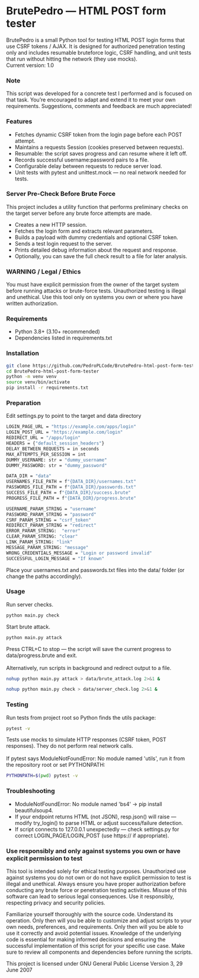 # BrutePedro — HTML POST form tester
BrutePedro is a small Python tool for testing HTML POST login forms that use CSRF tokens / AJAX.
It is designed for authorized penetration testing only and includes resumable bruteforce logic, CSRF handling, and unit tests that run without hitting the network (they use mocks).
<br>Current version: 1.0

### Note
This script was developed for a concrete test I performed and is focused on that task. You’re encouraged to adapt and extend it to meet your own requirements. Suggestions, comments and feedback are much appreciated!

### Features
- Fetches dynamic CSRF token from the login page before each POST attempt.
- Maintains a requests Session (cookies preserved between requests).
- Resumable: the script saves progress and can resume where it left off.
- Records successful username:password pairs to a file.
- Configurable delay between requests to reduce server load.
- Unit tests with pytest and unittest.mock — no real network needed for tests.

### Server Pre-Check Before Brute Force
This project includes a utility function that performs preliminary checks on the target server before any brute force attempts are made.  
- Creates a new HTTP session.
- Fetches the login form and extracts relevant parameters.
- Builds a payload with dummy credentials and optional CSRF token.
- Sends a test login request to the server.
- Prints detailed debug information about the request and response.
- Optionally, you can save the full check result to a file for later analysis.

### WARNING / Legal / Ethics
You must have explicit permission from the owner of the target system before running attacks or brute-force tests. Unauthorized testing is illegal and unethical. Use this tool only on systems you own or where you have written authorization.

### Requirements
- Python 3.8+ (3.10+ recommended)
- Dependencies listed in requirements.txt

### Installation
```bash
git clone https://github.com/PedroPLCode/BrutePedro-html-post-form-tester.git
cd BrutePedro-html-post-form-tester
python -m venv venv
source venv/bin/activate
pip install -r requirements.txt
```

### Preparation
Edit settings.py to point to the target and data directory
```bash
LOGIN_PAGE_URL = "https://example.com/apps/login"
LOGIN_POST_URL = "https://example.com/login"
REDIRECT_URL = "/apps/login"
HEADERS = {"default_session_headers"}
DELAY_BETWEEN_REQUESTS = in seconds
MAX_ATTEMPTS_PER_SESSION = int
DUMMY_USERNAME: str = "dummy_username"
DUMMY_PASSWORD: str = "dummy_password"

DATA_DIR = "data"
USERNAMES_FILE_PATH = f"{DATA_DIR}/usernames.txt"
PASSWORDS_FILE_PATH = f"{DATA_DIR}/passwords.txt"
SUCCESS_FILE_PATH = f"{DATA_DIR}/success.brute"
PROGRESS_FILE_PATH = f"{DATA_DIR}/progress.brute"

USERNAME_PARAM_STRING = "username"
PASSWORD_PARAM_STRING = "password"
CSRF_PARAM_STRING = "csrf_token"
REDIRECT_PARAM_STRING = "redirect"
ERROR_PARAM_STRING:  "error"
CLEAR_PARAM_STRING: "clear"
LINK_PARAM_STRING: "link"
MESSAGE_PARAM_STRING: "message"
WRONG_CREDENTIALS_MESSAGE = "Login or password invalid"
SUCCESSFUL_LOGIN_MESSAGE = "If known"

```
Place your usernames.txt and passwords.txt files into the data/ folder (or change the paths accordingly).

### Usage
Run server checks.
```bash
python main.py check
```
Start brute attack.
```bash
python main.py attack
```
Press CTRL+C to stop — the script will save the current progress to data/progress.brute and exit.<br><br>
Alternatively, run scripts in background and redirect output to a file.
```bash
nohup python main.py attack > data/brute_attack.log 2>&1 &
```
```bash
nohup python main.py check > data/server_check.log 2>&1 &
```

### Testing
Run tests from project root so Python finds the utils package:
```bash
pytest -v
```
Tests use mocks to simulate HTTP responses (CSRF token, POST responses). They do not perform real network calls.<br><br>
If pytest says ModuleNotFoundError: No module named 'utils', run it from the repository root or set PYTHONPATH:
```bash
PYTHONPATH=$(pwd) pytest -v
```

### Troubleshooting
- ModuleNotFoundError: No module named 'bs4' → pip install beautifulsoup4.
- If your endpoint returns HTML (not JSON), resp.json() will raise — modify try_login() to parse HTML or adjust success/failure detection.
- If script connects to 127.0.0.1 unexpectedly — check settings.py for correct LOGIN_PAGE/LOGIN_POST (use https:// if appropriate).

### Use responsibly and only against systems you own or have explicit permission to test
This tool is intended solely for ethical testing purposes. Unauthorized use against systems you do not own or do not have explicit permission to test is illegal and unethical. Always ensure you have proper authorization before conducting any brute force or penetration testing activities. Misuse of this software can lead to serious legal consequences. Use it responsibly, respecting privacy and security policies.

Familiarize yourself thoroughly with the source code. Understand its operation. Only then will you be able to customize and adjust scripts to your own needs, preferences, and requirements. Only then will you be able to use it correctly and avoid potential issues. Knowledge of the underlying code is essential for making informed decisions and ensuring the successful implementation of this script for your specific use case. Make sure to review all components and dependencies before running the scripts.

This project is licensed under GNU General Public License Version 3, 29 June 2007